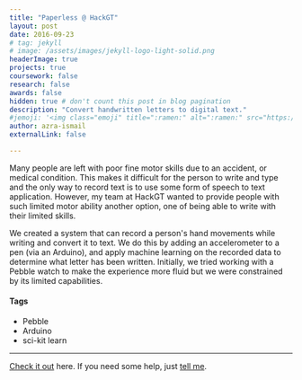 ```yaml
---
title: "Paperless @ HackGT"
layout: post
date: 2016-09-23
# tag: jekyll
# image: /assets/images/jekyll-logo-light-solid.png
headerImage: true
projects: true
coursework: false
research: false
awards: false
hidden: true # don't count this post in blog pagination
description: "Convert handwritten letters to digital text."
#jemoji: '<img class="emoji" title=":ramen:" alt=":ramen:" src="https://assets.github.com/images/icons/emoji/unicode/1f35c.png" height="20" width="20" align="absmiddle">'
author: azra-ismail
externalLink: false

---
```


Many people are left with poor fine motor skills due to an accident, or medical condition. This makes it difficult for the person to write and type and the only way to record text is to use some form of speech to text application. However, my team at HackGT wanted to provide people with such limited motor ability another option, one of being able to write with their limited skills.

We created a system that can record a person's hand movements while writing and convert it to text. We do this by adding an accelerometer to a pen (via an Arduino), and apply machine learning on the recorded data to determine what letter has been written. Initially, we tried working with a Pebble watch to make the experience more fluid but we were constrained by its limited capabilities.

#### Tags

- Pebble
- Arduino
- sci-kit learn

---

[Check it out](http://devpost.com/software/paperless) here.
If you need some help, just [tell me](http://github.com/aismail1997/aismail1997.github.io/issues).
